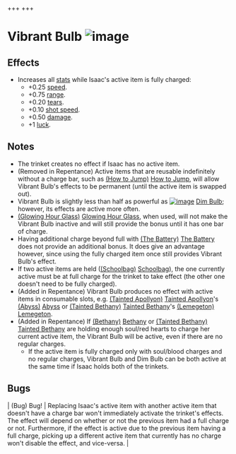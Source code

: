 +++
+++

 # Vibrant Bulb ![image](/image/Vibrant_Bulb.png) 

Effects
---------


* Increases all [stats](/wiki/Attributes "Attributes") while Isaac's active item is fully charged:
	+ +0.25 [speed](/wiki/Speed "Speed").
	+ +0.75 [range](/wiki/Range "Range").
	+ +0.20 [tears](/wiki/Tears "Tears").
	+ +0.10 [shot speed](/wiki/Shot_speed "Shot speed").
	+ +0.50 [damage](/wiki/Damage "Damage").
	+ +1 [luck](/wiki/Luck "Luck").


Notes
-------


* The trinket creates no effect if Isaac has no active item.
* (Removed in Repentance) Active items that are reusable indefinitely without a charge bar, such as [(How to Jump)](/wiki/How_to_Jump "How to Jump") [How to Jump](/wiki/How_to_Jump "How to Jump"), will allow Vibrant Bulb's effects to be permanent (until the active item is swapped out).
* Vibrant Bulb is slightly less than half as powerful as [![image](/image/Dim_Bulb.png)](/wiki/Dim_Bulb "Dim Bulb") [Dim Bulb](/wiki/Dim_Bulb "Dim Bulb"); however, its effects are active more often.
* [(Glowing Hour Glass)](/wiki/Glowing_Hour_Glass "Glowing Hour Glass") [Glowing Hour Glass](/wiki/Glowing_Hour_Glass "Glowing Hour Glass"), when used, will not make the Vibrant Bulb inactive and will still provide the bonus until it has one bar of charge.
* Having additional charge beyond full with [(The Battery)](/wiki/The_Battery "The Battery") [The Battery](/wiki/The_Battery "The Battery") does not provide an additional bonus. It does give an advantage however, since using the fully charged item once still provides Vibrant Bulb's effect.
* If two active items are held ([(Schoolbag)](/wiki/Schoolbag "Schoolbag") [Schoolbag](/wiki/Schoolbag "Schoolbag")), the one currently active must be at full charge for the trinket to take effect (the other one doesn't need to be fully charged).
* (Added in Repentance) Vibrant Bulb produces no effect with active items in consumable slots, e.g.  [(Tainted Apollyon)](/wiki/Tainted_Apollyon "Tainted Apollyon") [Tainted Apollyon](/wiki/Tainted_Apollyon "Tainted Apollyon")'s [(Abyss)](/wiki/Abyss "Abyss") [Abyss](/wiki/Abyss "Abyss") or  [(Tainted Bethany)](/wiki/Tainted_Bethany "Tainted Bethany") [Tainted Bethany](/wiki/Tainted_Bethany "Tainted Bethany")'s [(Lemegeton)](/wiki/Lemegeton "Lemegeton") [Lemegeton](/wiki/Lemegeton "Lemegeton").
* (Added in Repentance) If  [(Bethany)](/wiki/Bethany "Bethany") [Bethany](/wiki/Bethany "Bethany") or  [(Tainted Bethany)](/wiki/Tainted_Bethany "Tainted Bethany") [Tainted Bethany](/wiki/Tainted_Bethany "Tainted Bethany") are holding enough soul/red hearts to charge her current active item, the Vibrant Bulb will be active, even if there are no regular charges.
	+ If the active item is fully charged only with soul/blood charges and no regular charges, Vibrant Bulb and Dim Bulb can be both active at the same time if Isaac holds both of the trinkets.


Bugs
------




| (Bug) Bug!
 | Replacing Isaac's active item with another active item that doesn't have a charge bar won't immediately activate the trinket's effects. The effect will depend on whether or not the previous item had a full charge or not. Furthermore, if the effect is active due to the previous item having a full charge, picking up a different active item that currently has no charge won't disable the effect, and vice-versa.
 |


